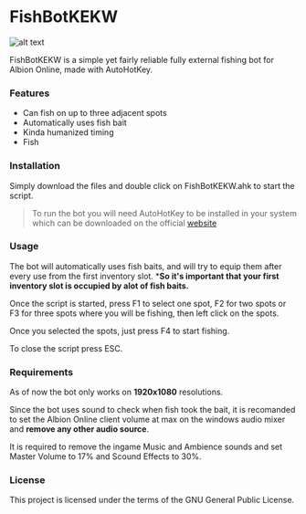# FishBotKEKW
![alt text](https://raw.githubusercontent.com/CapochDev/FishbotKEKW/master/FishbotKEKW.ico?token=AQRQ2WTUCUUB6Z6XF2W4I4S7MCPFI )

FishBotKEKW is a simple yet fairly reliable fully external fishing bot for Albion Online, made with AutoHotKey.

### Features

  - Can fish on up to three adjacent spots
  - Automatically uses fish bait
  - Kinda humanized timing
  - Fish

### Installation

Simply download the files and double click on FishBotKEKW.ahk to start the script.

> To run the bot you will need AutoHotKey to be installed in your system which can be downloaded on the official [website](https://www.autohotkey.com/)

### Usage

The bot will automatically uses fish baits, and will try to equip them after every use from the first inventory slot.
***So it's important that your first inventory slot is occupied by alot of fish baits.**

Once the script is started, press F1 to select one spot, F2 for two spots or F3 for three spots where you will be fishing, then left click on the spots.

Once you selected the spots, just press F4 to start fishing.

To close the script press ESC.

### Requirements

As of now the bot only works on **1920x1080** resolutions.

Since the bot uses sound to check when fish took the bait, it is recomanded to set the Albion Online client volume at max on the windows audio mixer and **remove any other audio source**.

It is required to remove the ingame Music and Ambience sounds and set Master Volume to 17% and Scound Effects to 30%.


### License

This project is licensed under the terms of the GNU General Public License.